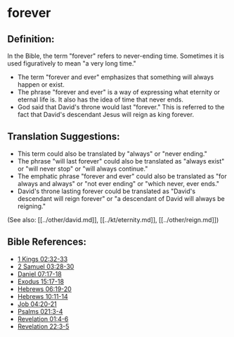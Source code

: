 # forever #

## Definition: ##

In the Bible, the term "forever" refers to never-ending time. Sometimes it is used figuratively to mean "a very long time."

* The term "forever and ever" emphasizes that something will always happen or exist.
* The phrase "forever and ever" is a way of expressing what eternity or eternal life is. It also has the idea of time that never ends.
* God said that David's throne would last "forever." This is referred to the fact that David's descendant Jesus will reign as king forever. 

## Translation Suggestions: ##

* This term could also be translated by "always" or "never ending."
* The phrase "will last forever" could also be translated as "always exist" or "will never stop" or "will always continue."
* The emphatic phrase "forever and ever" could also be translated as "for always and always" or "not ever ending" or "which never, ever ends."
* David's throne lasting forever could be translated as "David's descendant will reign forever" or "a descendant of David will always be reigning."

(See also: [[../other/david.md]], [[../kt/eternity.md]], [[../other/reign.md]])

## Bible References: ##

* [1 Kings 02:32-33](en/tn/1ki/help/02/32)
* [2 Samuel 03:28-30](en/tn/2sa/help/03/28)
* [Daniel 07:17-18](en/tn/dan/help/07/17)
* [Exodus 15:17-18](en/tn/exo/help/15/17)
* [Hebrews 06:19-20](en/tn/heb/help/06/19)
* [Hebrews 10:11-14](en/tn/heb/help/10/11)
* [Job 04:20-21](en/tn/job/help/04/20)
* [Psalms 021:3-4](en/tn/psa/help/21/03)
* [Revelation 01:4-6](en/tn/rev/help/01/04)
* [Revelation 22:3-5](en/tn/rev/help/22/03)